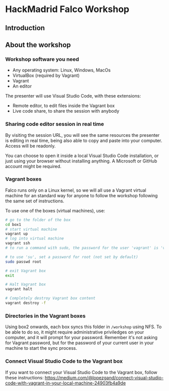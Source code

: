 # HackMadrid Falco Workshop
## Introduction
## About the workshop
### Workshop software you need

* Any operating system: Linux, Windows, MacOs
* VirtualBox (required by Vagrant)
* Vagrant
* An editor

The presenter will use Visual Studio Code, with these extensions:
* Remote editor, to edit files inside the Vagrant box
* Live code share, to share the session with anybody

### Sharing code editor session in real time

By visiting the session URL, you will see the same resources the presenter is editing in real time, being also able to copy and paste into your computer. Access will be readonly.

You can choose to open it inside a local Visual Studio Code installation, or just using your browser without installing anything. A Microsoft or GitHub account might be required.

### Vagrant boxes

Falco runs only on a Linux kernel, so we will all use a Vagrant virtual machine for an standard way for anyone to follow the workshop following the same set of instructions. 

To use one of the boxes (virtual machines), use:
```bash
# go to the folder of the box
cd box1
# start virtual machine
vagrant up
# log into virtual machine
vagrant ssh
# to run a command with sudo, the password for the user 'vagrant' is 'vagrant'

# to use 'su', set a password for root (not set by default)
sudo passwd root

# exit Vagrant box
exit

# Halt Vagrant box
vagrant halt

# Completely destroy Vagrant box content
vagrant destroy -f
```
### Directories in the Vagrant boxes

Using box2 onwards, each box syncs this folder in `/workshop` using NFS. To be able to do so, it might require administrative priviledges on your computer, and it will prompt for your password. Remember it's not asking for Vagrant password, but for the password of your current user in your machine to start the sync process.

### Connect Visual Studio Code to the Vagrant box

If you want to connect your Visual Studio Code to the Vagrant box, follow these instructions:
https://medium.com/@lopezgand/connect-visual-studio-code-with-vagrant-in-your-local-machine-24903fb4a9de
